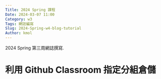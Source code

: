 ```yaml
---
Title: 2024 Spring 課程
Date: 2024-03-07 11:00
Category: w3
Tags: 網誌編寫
Slug: 2024-Spring-w4-blog-tutorial
Author: kmol
---
```


2024 Spring 第三周網誌撰寫.

<!-- PELICAN_END_SUMMARY -->
# 利用 Github Classroom 指定分組倉儲